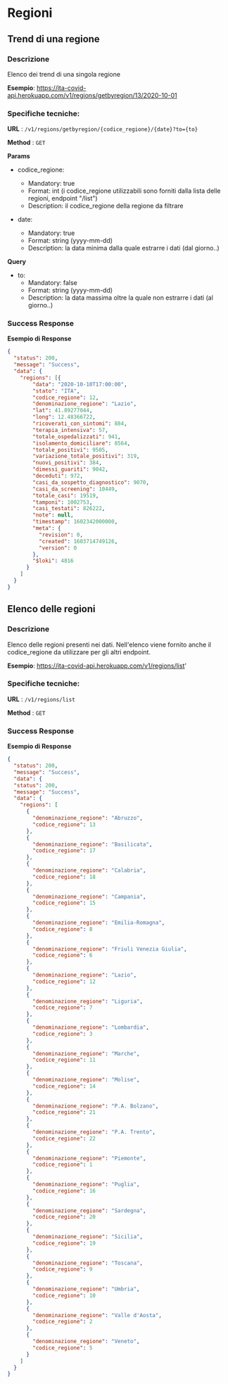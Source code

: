 
# Regioni

## Trend di una regione

### Descrizione
Elenco dei trend di una singola regione

**Esempio**: https://ita-covid-api.herokuapp.com/v1/regions/getbyregion/13/2020-10-01

### Specifiche tecniche: 

**URL** : `/v1/regions/getbyregion/{codice_regione}/{date}?to={to}`

**Method** : `GET`

**Params**

  * codice_regione:
    * Mandatory: true
    * Format: int (i codice_regione utilizzabili sono forniti dalla lista delle regioni, endpoint "/list")
    * Description: il codice_regione della regione da filtrare
  
  * date:
    * Mandatory: true
    * Format: string (yyyy-mm-dd)
    * Description: la data minima dalla quale estrarre i dati (dal giorno..)
  
**Query**

  * to:
    * Mandatory: false
    * Format: string (yyyy-mm-dd)
    * Description: la data massima oltre la quale non estrarre i dati (al giorno..)
  
### Success Response

**Esempio di Response**

```json
{
  "status": 200,
  "message": "Success",
  "data": {
    "regions": [{
        "data": "2020-10-10T17:00:00",
        "stato": "ITA",
        "codice_regione": 12,
        "denominazione_regione": "Lazio",
        "lat": 41.89277044,
        "long": 12.48366722,
        "ricoverati_con_sintomi": 884,
        "terapia_intensiva": 57,
        "totale_ospedalizzati": 941,
        "isolamento_domiciliare": 8564,
        "totale_positivi": 9505,
        "variazione_totale_positivi": 319,
        "nuovi_positivi": 384,
        "dimessi_guariti": 9042,
        "deceduti": 972,
        "casi_da_sospetto_diagnostico": 9070,
        "casi_da_screening": 10449,
        "totale_casi": 19519,
        "tamponi": 1002753,
        "casi_testati": 826222,
        "note": null,
        "timestamp": 1602342000000,
        "meta": {
          "revision": 0,
          "created": 1603714749126,
          "version": 0
        },
        "$loki": 4816
      }
    ]
  }
}
```


## Elenco delle regioni

### Descrizione
Elenco delle regioni presenti nei dati.
Nell'elenco viene fornito anche il codice_regione da utilizzare per gli altri endpoint.


**Esempio**: https://ita-covid-api.herokuapp.com/v1/regions/list'

### Specifiche tecniche: 

**URL** : `/v1/regions/list`

**Method** : `GET`

### Success Response

**Esempio di Response**

```json
{
  "status": 200,
  "message": "Success",
  "data": {
  "status": 200,
  "message": "Success",
  "data": {
    "regions": [
      {
        "denominazione_regione": "Abruzzo",
        "codice_regione": 13
      },
      {
        "denominazione_regione": "Basilicata",
        "codice_regione": 17
      },
      {
        "denominazione_regione": "Calabria",
        "codice_regione": 18
      },
      {
        "denominazione_regione": "Campania",
        "codice_regione": 15
      },
      {
        "denominazione_regione": "Emilia-Romagna",
        "codice_regione": 8
      },
      {
        "denominazione_regione": "Friuli Venezia Giulia",
        "codice_regione": 6
      },
      {
        "denominazione_regione": "Lazio",
        "codice_regione": 12
      },
      {
        "denominazione_regione": "Liguria",
        "codice_regione": 7
      },
      {
        "denominazione_regione": "Lombardia",
        "codice_regione": 3
      },
      {
        "denominazione_regione": "Marche",
        "codice_regione": 11
      },
      {
        "denominazione_regione": "Molise",
        "codice_regione": 14
      },
      {
        "denominazione_regione": "P.A. Bolzano",
        "codice_regione": 21
      },
      {
        "denominazione_regione": "P.A. Trento",
        "codice_regione": 22
      },
      {
        "denominazione_regione": "Piemonte",
        "codice_regione": 1
      },
      {
        "denominazione_regione": "Puglia",
        "codice_regione": 16
      },
      {
        "denominazione_regione": "Sardegna",
        "codice_regione": 20
      },
      {
        "denominazione_regione": "Sicilia",
        "codice_regione": 19
      },
      {
        "denominazione_regione": "Toscana",
        "codice_regione": 9
      },
      {
        "denominazione_regione": "Umbria",
        "codice_regione": 10
      },
      {
        "denominazione_regione": "Valle d'Aosta",
        "codice_regione": 2
      },
      {
        "denominazione_regione": "Veneto",
        "codice_regione": 5
      }
    ]
  }
}
```